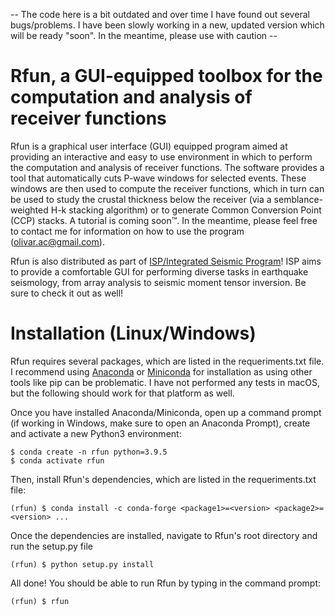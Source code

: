 -- The code here is a bit outdated and over time I have found out several bugs/problems. I have been slowly working in a new, updated version which will be ready "soon". In the meantime, please use with caution --

# Rfun, a GUI-equipped toolbox for the computation and analysis of receiver functions
Rfun is a graphical user interface (GUI) equipped program aimed at providing an interactive and easy to use environment in
which to perform the computation and analysis of receiver functions. The software provides a tool that automatically cuts P-wave
windows for selected events. These windows are then used to compute the receiver functions, which in turn can be used to study
the crustal thickness below the receiver (via a semblance-weighted H-k stacking algorithm) or to generate Common Conversion Point
(CCP) stacks. A tutorial is coming soon™. In the meantime, please feel free to contact me for information on how to use the program
(olivar.ac@gmail.com).

Rfun is also distributed as part of [ISP/Integrated Seismic Program](https://github.com/ProjectISP/ISP)! ISP aims to provide a comfortable GUI for performing diverse 
tasks in earthquake seismology, from array analysis to seismic moment tensor inversion. Be sure to check it out as well!

# Installation (Linux/Windows)
Rfun requires several packages, which are listed in the requeriments.txt file. I recommend using [Anaconda](https://www.anaconda.com/products/individual#Downloads)
or [Miniconda](https://docs.conda.io/en/latest/miniconda.html/) for installation as using other tools like pip can be problematic. I have not performed any tests
in macOS, but the following should work for that platform as well.

Once you have installed Anaconda/Miniconda, open up a command prompt (if working in Windows, make sure to open an Anaconda Prompt), create and activate a new Python3
environment:
```
$ conda create -n rfun python=3.9.5
$ conda activate rfun
```
Then, install Rfun's dependencies, which are listed in the requeriments.txt file:
```
(rfun) $ conda install -c conda-forge <package1>=<version> <package2>=<version> ...
```
Once the dependencies are installed, navigate to Rfun's root directory and run the setup.py file
```
(rfun) $ python setup.py install
```
All done! You should be able to run Rfun by typing in the command prompt:
```
(rfun) $ rfun
```

